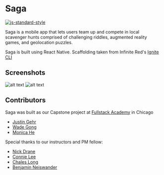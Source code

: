 #  Saga
[![js-standard-style](https://img.shields.io/badge/code%20style-standard-brightgreen.svg?style=flat)](http://standardjs.com/)

Saga is a mobile app that lets users team up and compete in local scavenger hunts comprised of challenging riddles, augmented reality games, and geolocation puzzles.

Saga is built using React Native. Scaffolding taken from Infinite Red's [Ignite CLI](https://github.com/infinitered/ignite)

## Screenshots

![alt text](https://github.com/wadetgong/TestIgniteApp/blob/master/screenshots/screen1.png?raw=true)
![alt text](https://github.com/wadetgong/TestIgniteApp/blob/master/screenshots/screen2.png?raw=true)

## Contributors

Saga was built as our Capstone project at [Fullstack Academy](http://www.fullstackacademy.com/) in Chicago
* [Justin Gehr](https://www.linkedin.com/in/justin-gehr-088159144/)
* [Wade Gong](https://www.linkedin.com/in/wade-gong-64562222/)
* [Monica He](https://www.linkedin.com/in/monica-he-58b088143/)

Special thanks to our instructors and PM fellow:
* [Nick Drane](https://www.linkedin.com/in/nicholasdrane/)
* [Connie Lee](https://www.linkedin.com/in/connie-yt-lee/)
* [Chales Long](https://www.linkedin.com/in/charles-long-468b98140/)
* [Benjamin Neiswander](https://www.linkedin.com/in/benneiswander/)
